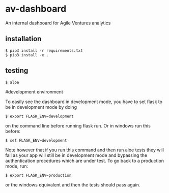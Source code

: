 # av-dashboard
An internal dashboard for Agile Ventures analytics

## installation

```
$ pip3 install -r requirements.txt
$ pip3 install -e .
```

## testing

```
$ aloe
```

#development environment

To easily see the dashboard in development mode, you have to set flask to be in development mode by doing

```
$ export FLASK_ENV=development
```

on the command line before running flask run.  Or in windows run this before:

```
$ set FLASK_ENV=development
```

Note however that if you run this command and then run aloe tests they will fail as your app will still be
in development mode and bypassing the authentication procedures which are under test.  To go back to a production mode, run:

```
$ export FLASK_ENV=production
```

or the windows equivalent and then the tests should pass again.
